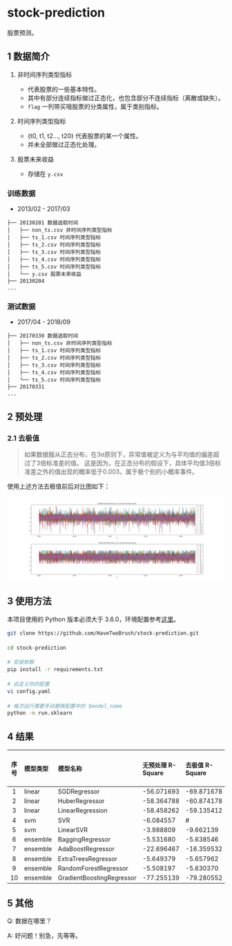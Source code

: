# stock-prediction

股票预测。

## 1 数据简介

1. 非时间序列类型指标
    - 代表股票的一些基本特性。
    - 其中有部分连续指标做过正态化，也包含部分不连续指标（离散或缺失）。
    - `flag` 一列带买哦股票的分类属性，属于类别指标。

2. 时间序列类型指标
    - {t0, t1, t2..., t20} 代表股票的某一个属性。
    - 并未全部做过正态化处理。

3. 股票未来收益
    - 存储在 `y.csv`

### 训练数据

- 2013/02 - 2017/03

```
├── 20130201 数据选取时间
│   ├── non_ts.csv 非时间序列类型指标
│   ├── ts_1.csv 时间序列类型指标
│   ├── ts_2.csv 时间序列类型指标
│   ├── ts_3.csv 时间序列类型指标
│   ├── ts_4.csv 时间序列类型指标
│   ├── ts_5.csv 时间序列类型指标
│   └── y.csv 股票未来收益
├── 20130204
...
```

### 测试数据

- 2017/04 - 2018/09

```
├── 20170330 数据选取时间
│   ├── non_ts.csv 非时间序列类型指标
│   ├── ts_1.csv 时间序列类型指标
│   ├── ts_2.csv 时间序列类型指标
│   ├── ts_3.csv 时间序列类型指标
│   ├── ts_4.csv 时间序列类型指标
│   └── ts_5.csv 时间序列类型指标
├── 20170331
...
```

## 2 预处理

### 2.1 去极值

> 如果数据服从正态分布，在3σ原则下，异常值被定义为与平均值的偏差超过了3倍标准差的值。
> 这是因为，在正态分布的假设下，具体平均值3倍标准差之外的值出现的概率低于0.003，属于极个别的小概率事件。

使用上述方法去极值前后对比图如下：

![](./src/20130201_non_ts_remove_extreme_value.png)

## 3 使用方法

本项目使用的 Python 版本必须大于 3.6.0，环境配置参考[这里](https://www.v2ai.cn/linux/2018/04/29/LX-2.html)。

```bash
git clone https://github.com/HaveTwoBrush/stock-prediction.git

cd stock-prediction

# 安装依赖
pip install -r requirements.txt

# 自定义你的配置
vi config.yaml

# 每次运行需要手动替换配置中的 $model_name
python -m run.sklearn
```

## 4 结果

| 序号 | 模型类型 | 模型名称 | 无预处理 R-Square | 去极值 R-Square | 去极值 + 标准化 R-Square | 去极值 + 标准化 + 中性化 R-Square | 标准化 + 中性化 R-Square | 5折交叉验证 R-Square |
| :-: | :- | :- | :- | :- | :- | :- | :- | :- |
| 1 | linear | SGDRegressor | -56.071693 | -69.871678 | -54.201961 | # | # |  0.009169 |
| 2 | linear | HuberRegressor | -58.364788 | -60.874178 | -50.952152 | # | # |  -0.001188 |
| 3 | linear | LinearRegression | -58.458262 | -59.135412 | -51.928303 | # | # | 0.009397 |
| 4 | svm | SVR | -6.084557 | # | # | # | # | # | 
| 5 | svm | LinearSVR | -3.988809 | -9.662139 | -86.919508 | # | # | -0.023043 |
| 6 | ensemble | BaggingRegressor | -5.531680 | -5.638546 | -4.308927 | -4.404751 |-4.817928 |  -0.124159 |
| 7 | ensemble | AdaBoostRegressor | -22.696467 | -16.359532 | -13.602190 | # | # | -0.793962 |
| 8 | ensemble | ExtraTreesRegressor | -5.649379 | -5.657962 | -4.479154 | # | # | -0.118910 |
| 9 | ensemble | RandomForestRegressor | -5.508197 | -5.630370 | -4.320771 | -4.328046 | # | -0.124352 | 
| 10 | ensemble | GradientBoostingRegressor | -77.255139 | -79.280552 | -63.275892 | # | # | 0.009832 |

## 5 其他

Q: 数据在哪里？

A: 好问题！别急，先等等。
